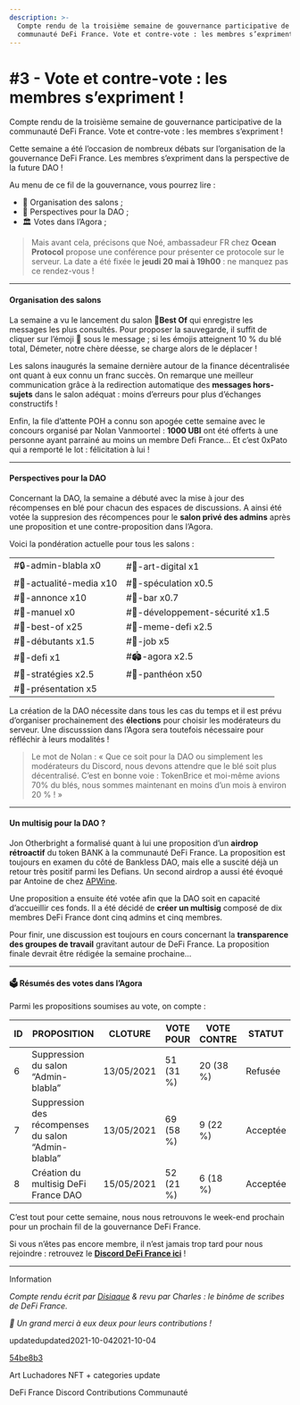 ```yaml
---
description: >-
  Compte rendu de la troisième semaine de gouvernance participative de la
  communauté DeFi France. Vote et contre-vote : les membres s’expriment !
---
```


# #3 - Vote et contre-vote : les membres s’expriment !

Compte rendu de la troisième semaine de gouvernance participative de la communauté DeFi France. Vote et contre-vote : les membres s’expriment !

Cette semaine a été l’occasion de nombreux débats sur l’organisation de la gouvernance DeFi France. Les membres s’expriment dans la perspective de la future DAO !

Au menu de ce fil de la gouvernance, vous pourrez lire :

* 💬 Organisation des salons ;
* 📢 Perspectives pour la DAO ;
* 🏛️ Votes dans l’Agora ;

> Mais avant cela, précisons que Noé, ambassadeur FR chez **Ocean Protocol** propose une conférence pour présenter ce protocole sur le serveur. La date a été fixée le **jeudi 20 mai à 19h00** : ne manquez pas ce rendez-vous !

***

#### Organisation des salons <a href="organisation-des-salons" id="organisation-des-salons"></a>

La semaine a vu le lancement du salon 💾**Best Of** qui enregistre les messages les plus consultés. Pour proposer la sauvegarde, il suffit de cliquer sur l’émoji 💾 sous le message ; si les émojis atteignent 10 % du blé total, Démeter, notre chère déesse, se charge alors de le déplacer !

Les salons inaugurés la semaine dernière autour de la finance décentralisée ont quant à eux connu un franc succès. On remarque une meilleur communication grâce à la redirection automatique des **messages hors-sujets** dans le salon adéquat : moins d’erreurs pour plus d’échanges constructifs !

Enfin, la file d’attente POH a connu son apogée cette semaine avec le concours organisé par Nolan Vanmoortel : **1000 UBI** ont été offerts à une personne ayant parrainé au moins un membre Defi France… Et c’est 0xPato qui a remporté le lot : félicitation à lui !

***

#### Perspectives pour la DAO <a href="perspectives-pour-la-dao" id="perspectives-pour-la-dao"></a>

Concernant la DAO, la semaine a débuté avec la mise à jour des récompenses en blé pour chacun des espaces de discussions. A ainsi été votée la suppresion des récompences pour le **salon privé des admins** après une proposition et une contre-proposition dans l’Agora.

Voici la pondération actuelle pour tous les salons :

|                         |                                 |
| ----------------------- | ------------------------------- |
| #🔒-admin-blabla x0     | #🎨-art-digital x1              |
| #📰-actualité-media x10 | #🤑-spéculation x0.5            |
| #📢-annonce x10         | #🍹-bar x0.7                    |
| #📕-manuel x0           | #🔨-développement-sécurité x1.5 |
| #💾-best-of x25         | #🤹-meme-defi x2.5              |
| #🐥-débutants x1.5      | #💼-job x5                      |
| #🌌-defi x1             | #🏟-agora x2.5                  |
| #🚜-stratégies x2.5     | #🏅-panthéon x50                |
| #🙍-présentation x5     |                                 |

La création de la DAO nécessite dans tous les cas du temps et il est prévu d’organiser prochainement des **élections** pour choisir les modérateurs du serveur. Une discusssion dans l’Agora sera toutefois nécessaire pour réfléchir à leurs modalités !

> Le mot de Nolan : « Que ce soit pour la DAO ou simplement les modérateurs du Discord, nous devons attendre que le blé soit plus décentralisé. C’est en bonne voie : TokenBrice et moi-même avions 70% du blés, nous sommes maintenant en moins d’un mois à environ 20 % ! »

***

#### Un multisig pour la DAO ? <a href="un-multisig-pour-la-dao" id="un-multisig-pour-la-dao"></a>

Jon Otherbright a formalisé quant à lui une proposition d’un **airdrop rétroactif** du token BANK à la communauté DeFi France. La proposition est toujours en examen du côté de Bankless DAO, mais elle a suscité déjà un retour très positif parmi les Defians. Un second airdrop a aussi été évoqué par Antoine de chez [APWine](https://www.apwine.fi).

Une proposition a ensuite été votée afin que la DAO soit en capacité d’accueillir ces fonds. Il a été décidé de **créer un multisig** composé de dix membres DeFi France dont cinq admins et cinq membres.

Pour finir, une discussion est toujours en cours concernant la **transparence des groupes de travail** gravitant autour de DeFi France. La proposition finale devrait être rédigée la semaine prochaine…

***

#### 🗳 Résumés des votes dans l’Agora <a href="resumes-des-votes-dans-lagora" id="resumes-des-votes-dans-lagora"></a>

Parmi les propositions soumises au vote, on compte :

| ID | PROPOSITION                                         | CLOTURE    | VOTE POUR | VOTE CONTRE | STATUT   |
| -- | --------------------------------------------------- | ---------- | --------- | ----------- | -------- |
| 6  | Suppression du salon “Admin-blabla”                 | 13/05/2021 | 51 (31 %) | 20 (38 %)   | Refusée  |
| 7  | Suppression des récompenses du salon “Admin-blabla” | 13/05/2021 | 69 (58 %) | 9 (22 %)    | Acceptée |
| 8  | Création du multisig DeFi France DAO                | 15/05/2021 | 52 (21 %) | 6 (18 %)    | Acceptée |

C’est tout pour cette semaine, nous nous retrouvons le week-end prochain pour un prochain fil de la gouvernance DeFi France.

Si vous n’êtes pas encore membre, il n’est jamais trop tard pour nous rejoindre : retrouvez le [**Discord DeFi France ici**](https://discord.gg/3bWZcK2) !

***

Information

_Compte rendu écrit par _[_Disiaque_](https://twitter.com/disiaque\_crypto)_ & revu par Charles : le binôme de scribes de DeFi France._

_🙏 Un grand merci à eux deux pour leurs contributions !_

updatedupdated2021-10-042021-10-04

[54be8b3](https://github.com/TokenBrice/blog/commit/54be8b330118a5aac0a4fd5ed752ff3ff720d6df)

Art Luchadores NFT + categories update

DeFi France Discord Contributions Communauté

